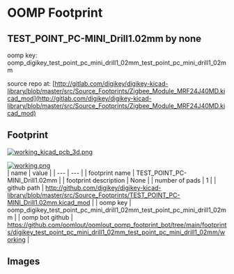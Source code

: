 # OOMP Footprint  
## TEST_POINT_PC-MINI_Drill1.02mm  by none  
  
oomp key: oomp_digikey_test_point_pc_mini_drill1_02mm_test_point_pc_mini_drill1_02mm  
  
source repo at: [http://gitlab.com/digikey/digikey-kicad-library/blob/master/src/Source_Footprints/Zigbee_Module_MRF24J40MD.kicad_mod](http://gitlab.com/digikey/digikey-kicad-library/blob/master/src/Source_Footprints/Zigbee_Module_MRF24J40MD.kicad_mod)  
## Footprint  
  
[![working_kicad_pcb_3d.png](working_kicad_pcb_3d_600.png)](working_kicad_pcb_3d.png)  
  
[![working.png](working_600.png)](working.png)  
| name | value | 
| --- | --- | 
| footprint name | TEST_POINT_PC-MINI_Drill1.02mm | 
| footprint description | None | 
| number of pads | 1 | 
| github path | http://github.com/digikey/digikey-kicad-library/blob/master/src/Source_Footprints/TEST_POINT_PC-MINI_Drill1.02mm.kicad_mod | 
| oomp key | oomp_digikey_test_point_pc_mini_drill1_02mm_test_point_pc_mini_drill1_02mm | 
| oomp bot github | https://github.com/oomlout/oomlout_oomp_footprint_bot/tree/main/footprints/digikey_test_point_pc_mini_drill1_02mm_test_point_pc_mini_drill1_02mm/working | 
## Images  
